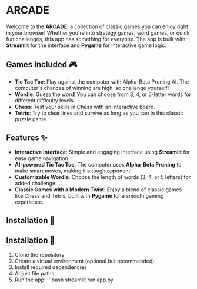 # ARCADE

Welcome to the **ARCADE**, a collection of classic games you can enjoy right in your browser! Whether you're into strategy games, word games, or quick fun challenges, this app has something for everyone. The app is built with **Streamlit** for the interface and **Pygame** for interactive game logic.

## Games Included 🎮

- **Tic Tac Toe**: Play against the computer with Alpha-Beta Pruning AI. The computer's chances of winning are high, so challenge yourself!
- **Wordle**: Guess the word! You can choose from 3, 4, or 5-letter words for different difficulty levels.
- **Chess**: Test your skills in Chess with an interactive board.
- **Tetris**: Try to clear lines and survive as long as you can in this classic puzzle game.

## Features ✨

- **Interactive Interface**: Simple and engaging interface using **Streamlit** for easy game navigation.
- **AI-powered Tic Tac Toe**: The computer uses **Alpha-Beta Pruning** to make smart moves, making it a tough opponent!
- **Customizable Wordle**: Choose the length of words (3, 4, or 5 letters) for added challenge.
- **Classic Games with a Modern Twist**: Enjoy a blend of classic games like Chess and Tetris, built with **Pygame** for a smooth gaming experience.

## Installation 🚀

## Installation 🚀

1. Clone the repository
2. Create a virtual environment (optional but recommended)
3. Install required dependencies
4. Adjust file paths
5. Run the app:
'''bash
streamlit run app.py

  





